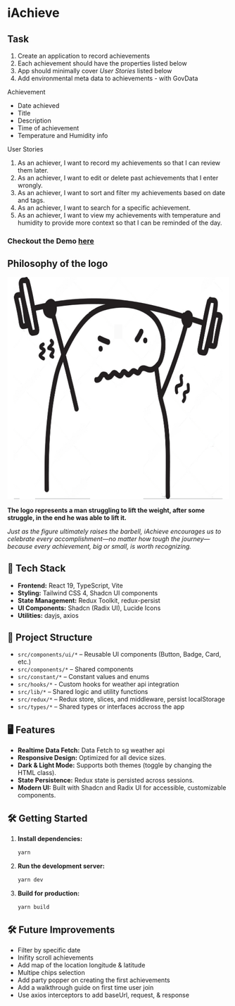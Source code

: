 # iAchieve

## Task 
1. Create an application to record achievements
2. Each achievement should have the properties listed below
3. App should minimally cover *User Stories* listed below
4. Add environmental meta data to achievements - with GovData

Achievement
+ Date achieved
+ Title
+ Description
+ Time of achievement
+ Temperature and Humidity info

User Stories
1. As an achiever, I want to record my achievements so that I can review them later.
2. As an achiever, I want to edit or delete past achievements that I enter wrongly.
3. As an achiever, I want to sort and filter my achievements based on date and tags.
4. As an achiever, I want to search for a specific achievement.
5. As an achiever, I want to view my achievements with temperature and humidity to provide more context so that I can be reminded of the day.

### Checkout the Demo [here](https://master.d18ihb3cgjh6u6.amplifyapp.com)

## Philosophy of the logo
![hello](./public/iAchieve.png)

**The logo represents a man struggling to lift the weight, after some struggle, in the end he was able to lift it.**

*Just as the figure ultimately raises the barbell, iAchieve encourages us to celebrate every accomplishment—no matter how tough the journey—because every achievement, big or small, is worth recognizing.*

## 🚀 Tech Stack
- **Frontend:** React 19, TypeScript, Vite
- **Styling:** Tailwind CSS 4, Shadcn UI components
- **State Management:** Redux Toolkit, redux-persist
- **UI Components:** Shadcn (Radix UI), Lucide Icons
- **Utilities:** dayjs, axios

## 📁 Project Structure
- `src/components/ui/*` – Reusable UI components (Button, Badge, Card, etc.)
- `src/components/*` – Shared components
- `src/constant/*` – Constant values and enums
- `src/hooks/*` - Custom hooks for weather api integration
- `src/lib/*` – Shared logic and utility functions
- `src/redux/*` – Redux store, slices, and middleware, persist localStorage
- `src/types/*` – Shared types or interfaces accross the app

## 🖥️ Features
- **Realtime Data Fetch:** Data Fetch to sg weather api
- **Responsive Design:** Optimized for all device sizes.
- **Dark & Light Mode:** Supports both themes (toggle by changing the HTML class).
- **State Persistence:** Redux state is persisted across sessions.
- **Modern UI:** Built with Shadcn and Radix UI for accessible, customizable components.

## 🛠️ Getting Started
1. **Install dependencies:**
   ```bash
   yarn
   ```
2. **Run the development server:**
   ```bash
   yarn dev
   ```
3. **Build for production:**
   ```bash
   yarn build
   ```

## 🛠️ Future Improvements
* Filter by specific date
* Inifity scroll achievements
* Add map of the location longitude & latitude
* Multipe chips selection
* Add party popper on creating the first achievements
* Add a walkthrough guide on first time user join
* Use axios interceptors to add baseUrl, request, & response